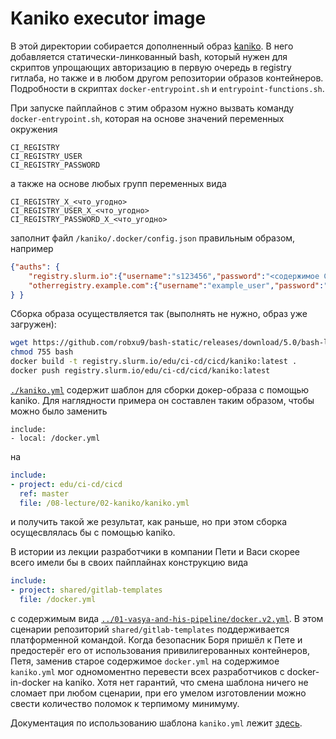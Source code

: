 # Kaniko executor image

В этой директории собирается дополненный образ [kaniko](https://github.com/GoogleContainerTools/kaniko). В него добавляется статически-линкованный bash, который нужен для скриптов упрощающих авторизацию в первую очередь в registry гитлаба, но также и в любом другом репозитории образов контейнеров. Подробности в скриптах `docker-entrypoint.sh` и `entrypoint-functions.sh`.

При запуске пайплайнов с этим образом нужно вызвать команду `docker-entrypoint.sh`, которая на основе значений переменных окружения

```
CI_REGISTRY
CI_REGISTRY_USER
CI_REGISTRY_PASSWORD
```

а также на основе любых групп переменных вида

```
CI_REGISTRY_X_<что_угодно>
CI_REGISTRY_USER_X_<что_угодно>
CI_REGISTRY_PASSWORD_X_<что_угодно>
```

заполнит файл `/kaniko/.docker/config.json` правильным образом, например

```json
{"auths": {
    "registry.slurm.io":{"username":"s123456","password":"<содержимое CI_REGISTRY_PASSWORD>"},
    "otherregistry.example.com":{"username":"example_user","password":"s3cr3tpassw0rd"}
} }
```

Сборка образа осуществляется так (выполнять не нужно, образ уже загружен):

```bash
wget https://github.com/robxu9/bash-static/releases/download/5.0/bash-linux -O bash
chmod 755 bash
docker build -t registry.slurm.io/edu/ci-cd/cicd/kaniko:latest .
docker push registry.slurm.io/edu/ci-cd/cicd/kaniko:latest
```

[`./kaniko.yml`](./kaniko.yml) содержит шаблон для сборки докер-образа с помощью kaniko. Для наглядности примера он составлен таким образом, чтобы можно было заменить

```
include:
- local: /docker.yml
```

на

```yaml
include:
- project: edu/ci-cd/cicd
  ref: master
  file: /08-lecture/02-kaniko/kaniko.yml
```

и получить такой же результат, как раньше, но при этом сборка осущесвлялась бы с помощью kaniko.

В истории из лекции разработчики в компании Пети и Васи скорее всего имели бы в своих пайплайнах конструкцию вида

```yaml
include:
- project: shared/gitlab-templates
  file: /docker.yml
```

с содержимым вида [`../01-vasya-and-his-pipeline/docker.v2.yml`](../01-vasya-and-his-pipeline/docker.v2.yml). В этом сценарии репозиторий `shared/gitlab-templates` поддерживается платформенной командой. Когда безопасник Боря пришёл к Пете и предостерёг его от использования привилигерованных контейнеров, Петя, заменив старое содержимое `docker.yml` на содержимое `kaniko.yml` мог одномоментно перевести всех разработчиков с docker-in-docker на kaniko. Хотя нет гарантий, что смена шаблона ничего не сломает при любом сценарии, при его умелом изготовлении можно свести количество поломок к терпимому минимуму.

Документация по использованию шаблона `kaniko.yml` лежит [здесь](./kaniko.md).
